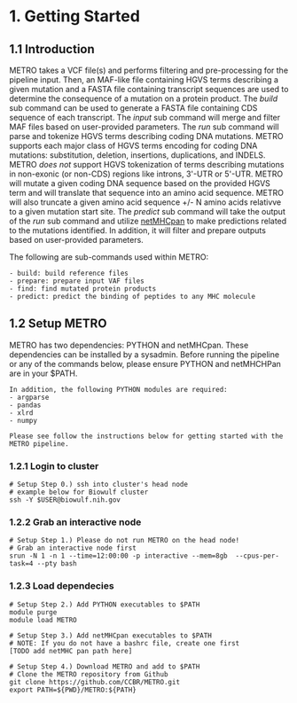 # 1. Getting Started

## 1.1 Introduction
METRO takes a VCF file(s) and performs filtering and pre-processing for the pipeline input. Then, an MAF-like file containing HGVS terms describing a given mutation and a FASTA file containing transcript sequences are used to determine the consequence of a mutation on a protein product. The *build* sub command can be used to generate a FASTA file containing CDS sequence of each transcript. The *input* sub command will merge and filter MAF files based on user-provided parameters. The *run* sub command will parse and tokenize HGVS terms describing coding DNA mutations. METRO supports each major class of HGVS terms encoding for coding DNA mutations: substitution, deletion, insertions, duplications, and INDELS. METRO _does not_ support HGVS tokenization of terms describing mutations in non-exonic (or non-CDS) regions like introns, 3'-UTR or 5'-UTR. METRO will mutate a given coding DNA sequence based on the provided HGVS term and will translate that sequence into an amino acid sequence. METRO will also truncate a given amino acid sequence +/- N amino acids relativve to a given mutation start site. The *predict* sub command will take the output of the *run* sub command and utilize [netMHCpan](https://services.healthtech.dtu.dk/service.php?NetMHCpan-4.1) to make predictions related to the mutations identified. In addition, it will filter and prepare outputs based on user-provided parameters.

The following are sub-commands used within METRO:

    - build: build reference files
    - prepare: prepare input VAF files
    - find: find mutated protein products
    - predict: predict the binding of peptides to any MHC molecule 

## 1.2 Setup METRO

METRO has two dependencies: PYTHON and netMHCpan. These dependencies can be installed by a sysadmin. Before running the pipeline or any of the commands below, please ensure PYTHON and netMHCHPan are in your $PATH. 

    In addition, the following PYTHON modules are required:
    - argparse
    - pandas
    - xlrd
    - numpy

    Please see follow the instructions below for getting started with the METRO pipeline.

### 1.2.1 Login to cluster

```
# Setup Step 0.) ssh into cluster's head node
# example below for Biowulf cluster
ssh -Y $USER@biowulf.nih.gov
```

### 1.2.2 Grab an interactive node
```
# Setup Step 1.) Please do not run METRO on the head node!
# Grab an interactive node first
srun -N 1 -n 1 --time=12:00:00 -p interactive --mem=8gb  --cpus-per-task=4 --pty bash
```

### 1.2.3 Load dependecies
```
# Setup Step 2.) Add PYTHON executables to $PATH
module purge
module load METRO

# Setup Step 3.) Add netMHCpan executables to $PATH
# NOTE: If you do not have a bashrc file, create one first
[TODO add netMHC pan path here]

# Setup Step 4.) Download METRO and add to $PATH
# Clone the METRO repository from Github
git clone https://github.com/CCBR/METRO.git
export PATH=${PWD}/METRO:${PATH}
```